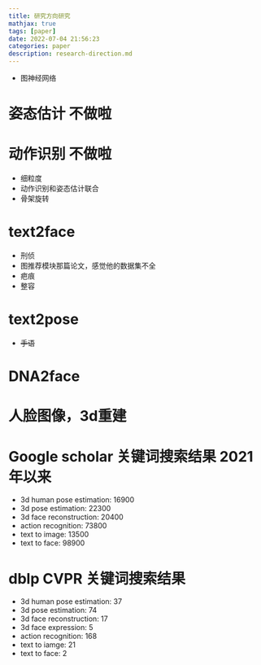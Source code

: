 ```yaml
---
title: 研究方向研究
mathjax: true
tags: [paper] 
date: 2022-07-04 21:56:23
categories: paper
description: research-direction.md
---
```


- 图神经网络

# 姿态估计 不做啦
# 动作识别 不做啦
- 细粒度
- 动作识别和姿态估计联合
- 骨架旋转

# text2face
- 刑侦
- 图推荐模块那篇论文，感觉他的数据集不全
- 疤痕
- 整容

# text2pose
- ~~手语~~

# DNA2face

# 人脸图像，3d重建


# Google scholar 关键词搜索结果 2021年以来

- 3d human pose estimation: 16900
- 3d  pose estimation: 22300
- 3d face reconstruction: 20400
- action recognition: 73800
- text to image: 13500
- text to face: 98900

# dblp CVPR 关键词搜索结果

- 3d human pose estimation: 37
- 3d pose estimation: 74
- 3d face reconstruction: 17 
- 3d face expression: 5
- action recognition: 168
- text to iamge: 21
- text to face: 2






